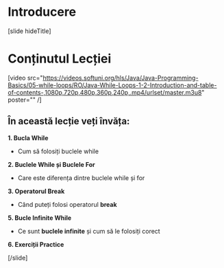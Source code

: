 # Introducere
[slide hideTitle]

# Conținutul Lecției

[video src="https://videos.softuni.org/hls/Java/Java-Programming-Basics/05-while-loops/RO/Java-While-Loops-1-2-Introduction-and-table-of-contents-,1080p,720p,480p,360p,240p,.mp4/urlset/master.m3u8" poster="" /]

## În această lecție veți învăța:

**1. Bucla While**

- Cum să folosiți buclele while

**2. Buclele While și Buclele For**

- Care este diferența dintre buclele while și for

**3. Operatorul Break**

- Când puteți folosi operatorul **break**


**5. Bucle Infinite While**

- Ce sunt **buclele infinite** și cum să le folosiți corect

**6. Exerciții Practice**




[/slide]
